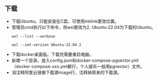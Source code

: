 ## 下载
- 下载Ubuntu。只能安装在C盘，可使用mklink更改位置。
- 管理员cmd执行以下命令，将wsl更改为2, Ubuntu-22.04为下载的Ubuntu。
  ```
  wsl --list --verbose
  ```
  ```
  wsl --set-version Ubuntu-22.04 2
  ```
- 下载docker桌面版。下载完需要重启电脑。
- 新建一个目录，放入config.json和docker-compose-pgvector.yml（docker-compose-xxx.yml都行，个人娱乐一般用pgvector）文件。
- 消注释阿里云镜像下载源image行，注释掉原来的下载源。
